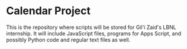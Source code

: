 # Calendar Project
This is the repository where scripts will be stored for Gil'i Zaid's LBNL internship. It will include JavaScript files, programs for Apps Script, and possibly Python code and regular text files as well.